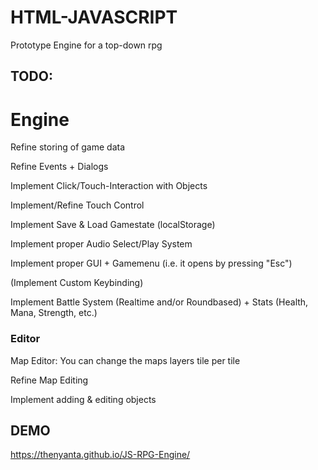 # HTML-JAVASCRIPT

Prototype Engine for a top-down rpg

## TODO:

# Engine

Refine storing of game data

Refine Events + Dialogs

Implement Click/Touch-Interaction with Objects

Implement/Refine Touch Control

Implement Save & Load Gamestate (localStorage)

Implement proper Audio Select/Play System

Implement proper GUI + Gamemenu (i.e. it opens by pressing "Esc")

(Implement Custom Keybinding)

Implement Battle System (Realtime and/or Roundbased) + Stats (Health, Mana, Strength, etc.)

### Editor

Map Editor: You can change the maps layers tile per tile

Refine Map Editing

Implement adding & editing objects

## DEMO

https://thenyanta.github.io/JS-RPG-Engine/
